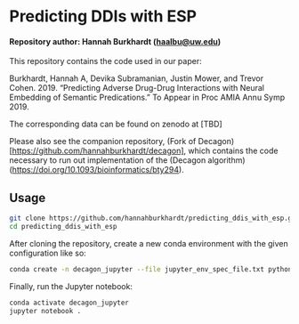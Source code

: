 # Predicting DDIs with ESP

#### Repository author: Hannah Burkhardt (haalbu@uw.edu)

This repository contains the code used in our paper:

Burkhardt, Hannah A, Devika Subramanian, Justin Mower, and Trevor Cohen. 2019. “Predicting Adverse Drug-Drug Interactions with Neural Embedding of Semantic Predications.” To Appear in Proc AMIA Annu Symp 2019.

The corresponding data can be found on zenodo at [TBD]

Please also see the companion repository, (Fork of Decagon)[https://github.com/hannahburkhardt/decagon], which contains the code necessary to run out implementation of the (Decagon algorithm)(https://doi.org/10.1093/bioinformatics/bty294).

## Usage

```bash
git clone https://github.com/hannahburkhardt/predicting_ddis_with_esp.git
cd predicting_ddis_with_esp
```

After cloning the repository, create a new conda environment with the given configuration like so:
```bash
conda create -n decagon_jupyter --file jupyter_env_spec_file.txt python=3.6.8
```

Finally, run the Jupyter notebook:
```bash
conda activate decagon_jupyter
jupyter notebook .
```
